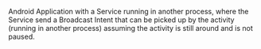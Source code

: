 Android Application with a Service running in another process, where the Service send a Broadcast Intent that can be picked up by the activity (running in another process) assuming the activity is still around and is not paused.
